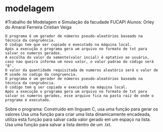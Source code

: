 # modelagem
#Trabalho de Modelagem e Simulação da facudade FUCAPI
Alunos:
	Orley do Amaral Ferreira
	Cristian Veiga


	O programa é um gerador de números pseudo-aleatórios baseado na técnica da congruência.
	O código tem que ser copiado e executado na máquina local.
	Após a execução o programa gera um arquivo no formato de txt para salvar os numeros gerados.
	A escolha do valor da semente(valor incial) é optativo ao usuário, caso nao queira informa um novo valor, o valor padrao do código será "8".
	O valor da quantidade requisitada de numeros aleatório será o valor de M usado no codigo da congruencia.
	O programa é um gerador de números pseudo-aleatórios baseado na técnica da congruência.
	O código tem q ser copiado e executado na máquina local.
	Após a execução o programa gera um arquivo no formato de txt para salvar os numeros gerados, esse arquivo fica na pasta raiz de onde o programa é executado.


Sobre o programa:
	Construido em linguam C, usa uma função para gerar os valores
	Usa uma função para criar uma lista dinamicamente encadeada, utiliza esta função para salvar cada valor gerado em um espaço na lista.
	Usa uma função para salvar a lista dentro de um .txt.
